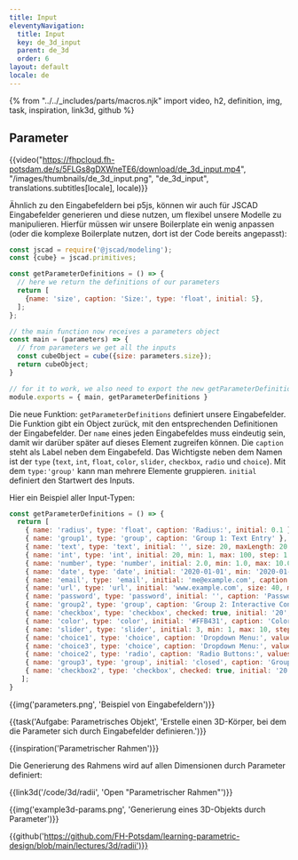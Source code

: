 ```yaml
---
title: Input
eleventyNavigation:
  title: Input
  key: de_3d_input
  parent: de_3d
  order: 6
layout: default
locale: de
---
```


{% from "../../_includes/parts/macros.njk" import video, h2, definition, img, task, inspiration, link3d, github %}

## Parameter

{{video("https://fhpcloud.fh-potsdam.de/s/5FLGs8gDXWneTE6/download/de_3d_input.mp4", "/images/thumbnails/de_3d_input.png", "de_3d_input", translations.subtitles[locale], locale)}}

<!--
de: https://fhpcloud.fh-potsdam.de/s/5FLGs8gDXWneTE6
en: https://fhpcloud.fh-potsdam.de/s/qwwk7jico9Ek9Ew
-->

Ähnlich zu den Eingabefeldern bei p5js, können wir auch für JSCAD Eingabefelder generieren und diese nutzen, um flexibel unsere Modelle zu manipulieren. Hierfür müssen wir unsere Boilerplate ein wenig anpassen (oder die komplexe Boilerplate nutzen, dort ist der Code bereits angepasst):

```js
const jscad = require('@jscad/modeling');
const {cube} = jscad.primitives;

const getParameterDefinitions = () => {
  // here we return the definitions of our parameters
  return [
    {name: 'size', caption: 'Size:', type: 'float', initial: 5},
  ];
};

// the main function now receives a parameters object
const main = (parameters) => {
  // from parameters we get all the inputs
  const cubeObject = cube({size: parameters.size});
  return cubeObject;
}

// for it to work, we also need to export the new getParameterDefinitions function
module.exports = { main, getParameterDefinitions }
```

Die neue Funktion: `getParameterDefinitions` definiert unsere Eingabefelder. Die Funktion gibt ein Object zurück, mit den entsprechenden Definitionen der Eingabefelder. Der `name` eines jeden Eingabefeldes muss eindeutig sein, damit wir darüber später auf dieses Element zugreifen können. Die `caption` steht als Label neben dem Eingabefeld. Das Wichtigste neben dem Namen ist der `type` (`text`, `int`, `float`, `color`, `slider`, `checkbox`, `radio` und `choice`). Mit dem `type:'group'` kann man mehrere Elemente gruppieren. `initial` definiert den Startwert des Inputs.

Hier ein Beispiel aller Input-Typen:

```js
const getParameterDefinitions = () => {
  return [
    { name: 'radius', type: 'float', caption: 'Radius:', initial: 0.1 },
    { name: 'group1', type: 'group', caption: 'Group 1: Text Entry' },
    { name: 'text', type: 'text', initial: '', size: 20, maxLength: 20, caption: 'Plain Text:', placeholder: '20 characters' },
    { name: 'int', type: 'int', initial: 20, min: 1, max: 100, step: 1, caption: 'Integer:' },
    { name: 'number', type: 'number', initial: 2.0, min: 1.0, max: 10.0, step: 0.1, caption: 'Number:' },
    { name: 'date', type: 'date', initial: '2020-01-01', min: '2020-01-01', max: '2030-12-31', caption: 'Date:', placeholder: 'YYYY-MM-DD' },
    { name: 'email', type: 'email', initial: 'me@example.com', caption: 'Email:' },
    { name: 'url', type: 'url', initial: 'www.example.com', size: 40, maxLength: 40, caption: 'Url:', placeholder: '40 characters' },
    { name: 'password', type: 'password', initial: '', caption: 'Password:' },
    { name: 'group2', type: 'group', caption: 'Group 2: Interactive Controls' },
    { name: 'checkbox', type: 'checkbox', checked: true, initial: '20', caption: 'Checkbox:' },
    { name: 'color', type: 'color', initial: '#FFB431', caption: 'Color:' },
    { name: 'slider', type: 'slider', initial: 3, min: 1, max: 10, step: 1, caption: 'Slider:' },
    { name: 'choice1', type: 'choice', caption: 'Dropdown Menu:', values: [0, 1, 2, 3], captions: ['No', 'Yes', 'Maybe', 'So so'], initial: 2 },
    { name: 'choice3', type: 'choice', caption: 'Dropdown Menu:', values: ['No', 'Yes', 'Maybe', 'So so'], initial: 'No' },
    { name: 'choice2', type: 'radio', caption: 'Radio Buttons:', values: [0, 1, 2, 3], captions: ['No', 'Yes', 'Maybe', 'So so'], initial: 5 },
    { name: 'group3', type: 'group', initial: 'closed', caption: 'Group 3: Initially Closed Group' },
    { name: 'checkbox2', type: 'checkbox', checked: true, initial: '20', caption: 'Optional Checkbox:' }
   ];
}
```

{{img('parameters.png', 'Beispiel von Eingabefeldern')}}

{{task('Aufgabe: Parametrisches Objekt', 'Erstelle einen 3D-Körper, bei dem die Parameter sich durch Eingabefelder definieren.')}}

{{inspiration('Parametrischer Rahmen')}}

Die Generierung des Rahmens wird auf allen Dimensionen durch Parameter definiert:

{{link3d('/code/3d/radii', 'Open "Parametrischer Rahmen"')}}

{{img('example3d-params.png', 'Generierung eines 3D-Objekts durch Parameter')}}

{{github('https://github.com/FH-Potsdam/learning-parametric-design/blob/main/lectures/3d/radii')}}
